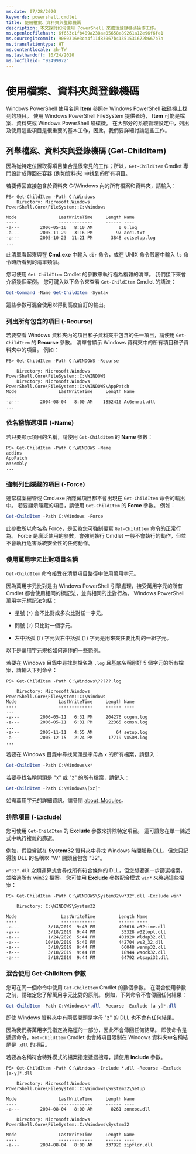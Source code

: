 ```yaml
---
ms.date: 07/28/2020
keywords: powershell,cmdlet
title: 使用檔案、資料夾與登錄機碼
description: 本文探討如何使用 PowerShell 來處理登錄機碼操作工作。
ms.openlocfilehash: 6f653c1fb409a238aa05658e89261a12e96f6fe1
ms.sourcegitcommit: 9080316e3ca4f11d83067b41351531672b667b7a
ms.translationtype: HT
ms.contentlocale: zh-TW
ms.lasthandoff: 10/24/2020
ms.locfileid: "92499972"
---
```

# <a name="working-with-files-folders-and-registry-keys"></a>使用檔案、資料夾與登錄機碼

Windows PowerShell 使用名詞 **Item** 參照在 Windows PowerShell 磁碟機上找到的項目。
使用 Windows PowerShell FileSystem 提供者時， **Item** 可能是檔案、資料夾或 Windows PowerShell 磁碟機。 在大部分的系統管理設定中，列出及使用這些項目是很重要的基本工作，因此，我們要詳細討論這些工作。

## <a name="enumerating-files-folders-and-registry-keys-get-childitem"></a>列舉檔案、資料夾與登錄機碼 (Get-ChildItem)

因為從特定位置取得項目集合是很常見的工作；所以，`Get-ChildItem` Cmdlet 專門設計成傳回在容器 (例如資料夾) 中找到的所有項目。

若要傳回直接包含於資料夾 C:\\Windows 內的所有檔案和資料夾，請輸入：

```
PS> Get-ChildItem -Path C:\Windows
    Directory: Microsoft.Windows PowerShell.Core\FileSystem::C:\Windows

Mode                LastWriteTime     Length Name
----                -------------     ------ ----
-a---        2006-05-16   8:10 AM          0 0.log
-a---        2005-11-29   3:16 PM         97 acc1.txt
-a---        2005-10-23  11:21 PM       3848 actsetup.log
...
```

此清單看起來與在 **Cmd.exe** 中輸入 `dir` 命令，或在 UNIX 命令殼層中輸入 `ls` 命令時所看到的清單類似。

您可使用 `Get-ChildItem` Cmdlet 的參數來執行極為複雜的清單。 我們接下來會介紹幾個案例。 您可鍵入以下命令來查看 `Get-ChildItem` Cmdlet 的語法：

```powershell
Get-Command -Name Get-ChildItem -Syntax
```

這些參數可混合使用以得到高度自訂的輸出。

### <a name="listing-all-contained-items--recurse"></a>列出所有包含的項目 (-Recurse)

若要查看 Windows 資料夾內的項目和子資料夾中包含的任一項目，請使用 `Get-ChildItem` 的 **Recurse** 參數。 清單會顯示 Windows 資料夾中的所有項目和子資料夾中的項目。 例如：

```
PS> Get-ChildItem -Path C:\WINDOWS -Recurse

    Directory: Microsoft.Windows PowerShell.Core\FileSystem::C:\WINDOWS
    Directory: Microsoft.Windows PowerShell.Core\FileSystem::C:\WINDOWS\AppPatch
Mode                LastWriteTime     Length Name
----                -------------     ------ ----
-a---        2004-08-04   8:00 AM    1852416 AcGenral.dll
...
```

### <a name="filtering-items-by-name--name"></a>依名稱篩選項目 (-Name)

若只要顯示項目的名稱，請使用 `Get-Childitem` 的 **Name** 參數：

```
PS> Get-ChildItem -Path C:\WINDOWS -Name
addins
AppPatch
assembly
...
```

### <a name="forcibly-listing-hidden-items--force"></a>強制列出隱藏的項目 (-Force)

通常檔案總管或 Cmd.exe 所隱藏項目都不會出現在 `Get-ChildItem` 命令的輸出中。 若要顯示隱藏的項目，請使用 `Get-ChildItem` 的 **Force** 參數。
例如：

```powershell
Get-ChildItem -Path C:\Windows -Force
```

此參數所以命名為 Force，是因為您可強制覆寫 `Get-ChildItem` 命令的正常行為。 Force 是廣泛使用的參數，會強制執行 Cmdlet 一般不會執行的動作，但並不會執行危害系統安全性的任何動作。

### <a name="matching-item-names-with-wildcards"></a>使用萬用字元比對項目名稱

`Get-ChildItem` 命令接受在清單項目路徑中使用萬用字元。

因為萬用字元比對是由 Windows PowerShell 引擎處理，接受萬用字元的所有 Cmdlet 都會使用相同的標記法，並有相同的比對行為。 Windows PowerShell 萬用字元標記法包括：

- 星號 (`*`) 會不比對或多次比對任一字元。

- 問號 (`?`) 只比對一個字元。

- 左中括弧 (`[`) 字元與右中括弧 (`]`) 字元是用來夾住要比對的一組字元。

以下是萬用字元規格如何運作的一些範例。

若要在 Windows 目錄中尋找副檔名為 `.log` 且基底名稱剛好 5 個字元的所有檔案，請輸入下列命令：

```
PS> Get-ChildItem -Path C:\Windows\?????.log

    Directory: Microsoft.Windows PowerShell.Core\FileSystem::C:\Windows
Mode                LastWriteTime     Length Name
----                -------------     ------ ----
...
-a---        2006-05-11   6:31 PM     204276 ocgen.log
-a---        2006-05-11   6:31 PM      22365 ocmsn.log
...
-a---        2005-11-11   4:55 AM         64 setup.log
-a---        2005-12-15   2:24 PM      17719 VxSDM.log
...
```

若要在 Windows 目錄中尋找開頭是字母為 `x` 的所有檔案，請鍵入：

```powershell
Get-ChildItem -Path C:\Windows\x*
```

若要尋找名稱開頭是 "x" 或 "z" 的所有檔案，請鍵入：

```powershell
Get-ChildItem -Path C:\Windows\[xz]*
```

如需萬用字元的詳細資訊，請參閱 [about_Modules](/powershell/module/microsoft.powershell.core/about/about_wildcards)。

### <a name="excluding-items--exclude"></a>排除項目 (-Exclude)

您可使用 `Get-ChildItem` 的 **Exclude** 參數來排除特定項目。 這可讓您在單一陳述式中執行複雜的篩選。

例如，假設嘗試在 **System32** 資料夾中尋找 Windows 時間服務 DLL，但您只記得該 DLL 的名稱以 "W" 開頭且包含 "32"。

`w*32*.dll` 之類運算式會尋找所有符合條件的 DLL，但您想要進一步篩選檔案，並略過所有 win32 檔案。 您可使用 **Exclude** 參數配合模式 `win*` 來略過這些檔案：

```
PS> Get-ChildItem -Path C:\WINDOWS\System32\w*32*.dll -Exclude win*

    Directory: C:\WINDOWS\System32

Mode                 LastWriteTime         Length Name
----                 -------------         ------ ----
-a---           3/18/2019  9:43 PM         495616 w32time.dll
-a---           3/18/2019  9:44 PM          35328 w32topl.dll
-a---           1/24/2020  5:44 PM         401920 Wldap32.dll
-a---          10/10/2019  5:40 PM         442704 ws2_32.dll
-a---           3/18/2019  9:44 PM          66048 wsnmp32.dll
-a---           3/18/2019  9:44 PM          18944 wsock32.dll
-a---           3/18/2019  9:44 PM          64792 wtsapi32.dll
```

### <a name="mixing-get-childitem-parameters"></a>混合使用 Get-ChildItem 參數

您可在同一個命令中使用 `Get-ChildItem` Cmdlet 的數個參數。 在混合使用參數之前，請確定您了解萬用字元比對的原則。 例如，下列命令不會傳回任何結果：

```powershell
Get-ChildItem -Path C:\Windows\*.dll -Recurse -Exclude [a-y]*.dll
```

即使 Windows 資料夾中有兩個開頭是字母 "z" 的 DLL 也不會有任何結果。

因為我們將萬用字元指定為路徑的一部分，因此不會傳回任何結果。 即使命令是遞迴命令，`Get-ChildItem` Cmdlet 也會將項目限制在 Windows 資料夾中名稱結尾是 `.dll` 的項目。

若要為名稱符合特殊模式的檔案指定遞迴搜尋，請使用 **Include** 參數。

```
PS> Get-ChildItem -Path C:\Windows -Include *.dll -Recurse -Exclude [a-y]*.dll

    Directory: Microsoft.Windows PowerShell.Core\FileSystem::C:\Windows\System32\Setup

Mode                LastWriteTime     Length Name
----                -------------     ------ ----
-a---        2004-08-04   8:00 AM       8261 zoneoc.dll

    Directory: Microsoft.Windows PowerShell.Core\FileSystem::C:\Windows\System32

Mode                LastWriteTime     Length Name
----                -------------     ------ ----
-a---        2004-08-04   8:00 AM     337920 zipfldr.dll
```
